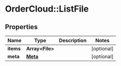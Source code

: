 # OrderCloud::ListFile

## Properties
Name | Type | Description | Notes
------------ | ------------- | ------------- | -------------
**items** | **Array&lt;File&gt;** |  | [optional] 
**meta** | [**Meta**](Meta.md) |  | [optional] 


